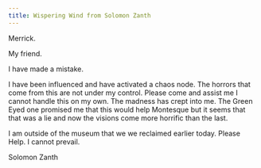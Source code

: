 ```yaml
---
title: Wispering Wind from Solomon Zanth
---
```


Merrick.

My friend.

I have made a mistake. 

I have been influenced and have activated a chaos node. The horrors that come from this are not under my control.  Please come and assist me I cannot handle this on my own. The madness has crept into me. The Green Eyed one promised me that this would help Montesque but it seems that that was a lie and now the visions come more horrific than the last. 

I am outside of the museum that we we reclaimed earlier today. Please Help. I cannot prevail. 

Solomon Zanth

